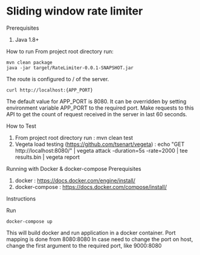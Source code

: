 # Sliding window rate limiter

Prerequisites
1. Java 1.8+

How to run
From project root directory run:

    mvn clean package
    java -jar target/RateLimiter-0.0.1-SNAPSHOT.jar

The route is configured to / of the server.

    curl http://localhost:{APP_PORT}

The default value for APP_PORT is 8080. It can be overridden by setting environment variable APP_PORT to the required port. Make requests to this API to get the count of request received in the server in last 60 seconds.

How to Test

1. From project root directory run :  mvn clean test
2. Vegeta load testing (https://github.com/tsenart/vegeta) : echo "GET http://localhost:8080/" | vegeta attack -duration=5s -rate=2000 | tee results.bin | vegeta report

Running with Docker & docker-compose
Prerequisites
1. docker : https://docs.docker.com/engine/install/ 
2. docker-compose : https://docs.docker.com/compose/install/ 

Instructions

Run

    docker-compose up

This will build docker and run application in a docker container. Port mapping is done from 8080:8080 In case need to change the port on host, change the first argument to the required port, like 9000:8080
